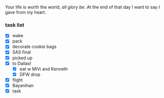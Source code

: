 
Your life is worth the world, *all glory be*.
At the end of that day I want to say I gave from my heart.

### task list
- [x] wake
- [x] pack
- [x] decorate cookie bags
- [x] SAS final
- [x] picked up
- [x] to Dallas!
	- [x] eat w MiVi and Kenneth
	- [x] DFW drop
- [x] flight
- [x] Bayanihan
- [x] task
